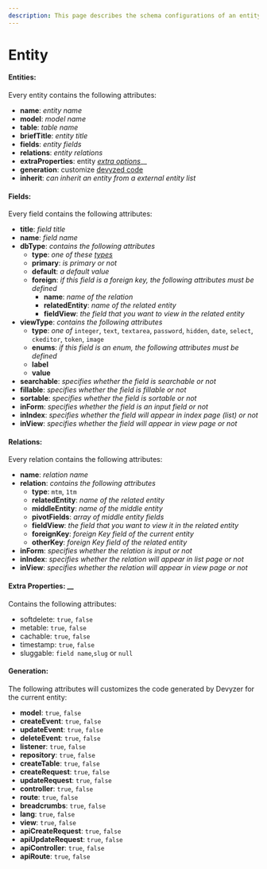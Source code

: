 ```yaml
---
description: This page describes the schema configurations of an entity object.
---
```


# Entity

#### **Entities**: 

Every entity contains the following attributes:

* **name**:  _entity name_
* **model**:  _model name_
* **table**:  _table name_
* **briefTitle**:  _entity title_
* **fields**:  _entity fields_
* **relations**:  _entity relations_
* **extraProperties**:  entity [_extra options_](entity.md#extra-properties)\_\_
* **generation**:  customize [devyzed code](entity.md#generation)
* **inherit**:  _can inherit an entity from a external entity list_



#### **Fields**: 

Every field contains the following attributes:

* **title**:  _field title_
* **name**:  _field name_
* **dbType**:  _contains the following attributes_
  * **type**:  _one of these_ [_types_](https://www.tkserver.com/laravel-database-column-types)
  * **primary**:  _is primary or not_
  * **default**:  _a default value_
  * **foreign**:  _if this field is a foreign key, the following attributes must be defined_
    * **name**:  _name of the relation_
    * **relatedEntity**:  _name of the related entity_
    * **fieldView**:  _the field that you want to view in the related entity_
* **viewType**:  _contains the following attributes_
  *  **type**:  _one of_  `integer`, `text`, `textarea`, `password`, `hidden`, `date`, `select`, `ckeditor`, `token`, `image`
  *  **enums**:  _if this field is an enum, the following attributes must be defined_
    * **label**
    * **value**
* **searchable**:  _specifies whether the field is searchable or not_
* **fillable**:  _specifies whether the field is fillable or not_
* **sortable**:  _specifies whether the field is sortable or not_
* **inForm**:  _specifies whether the field is an input field or not_
* **inIndex**:  _specifies whether the field will appear in index page \(list\) or not_
* **inView**:  _specifies whether the field will appear in view page or not_



#### **Relations**: 

Every relation contains the following attributes:

* **name**:  _relation name_
* **relation**:  _contains the following attributes_
  * **type**: `mtm`, `1tm`
  * **relatedEntity**:  _name of the related entity_
  * **middleEntity**:  _name of the middle entity_
  * **pivotFields**:  _array of middle entity fields_
  * **fieldView**:  _the field that you want to view it in the related entity_
  * **foreignKey**:  _foreign Key field  of the current entity_
  * **otherKey**:  _foreign Key field of the related entity_
* **inForm**:  _specifies whether the relation is input or not_
* **inIndex**:  _specifies whether the relation will appear in list page or not_
* **inView**:  _specifies whether the relation will appear in view page or not_



#### **Extra Properties**:  __

Contains the following attributes:

* softdelete: `true`, `false`
* metable: `true`, `false`
* cachable: `true`, `false`
* timestamp: `true`, `false`
* sluggable: `field name`,`slug` or `null` 



#### **Generation**: 

The following attributes will customizes the code generated by Devyzer for the current entity:

* **model**: `true`, `false`
* **createEvent**: `true`, `false`
* **updateEvent**: `true`, `false`
* **deleteEvent**: `true`, `false`
* **listener**: `true`, `false`
* **repository**: `true`, `false`
* **createTable**: `true`, `false`
* **createRequest**: `true`, `false`
* **updateRequest**: `true`, `false`
* **controller**: `true`, `false`
* **route**: `true`, `false`
* **breadcrumbs**: `true`, `false`
* **lang**: `true`, `false`
* **view**: `true`, `false`
* **apiCreateRequest**: `true`, `false`
* **apiUpdateRequest**: `true`, `false`
* **apiController**: `true`, `false`
* **apiRoute**: `true`, `false`

